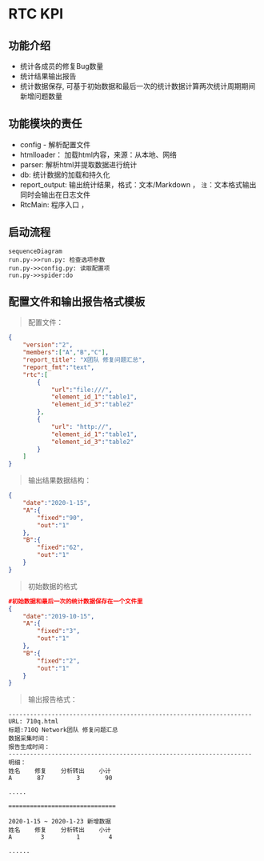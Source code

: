 
# RTC KPI

## 功能介绍
- 统计各成员的修复Bug数量
- 统计结果输出报告
- 统计数据保存, 可基于初始数据和最后一次的统计数据计算两次统计周期期间新增问题数量



## 功能模块的责任
- config  - 解析配置文件
- htmlloader： 加载html内容，来源：从本地、网络
- parser: 解析html并提取数据进行统计
- db: 统计数据的加载和持久化
- report_output: 输出统计结果，格式：文本/Markdown ， `注`：文本格式输出同时会输出在日志文件
- RtcMain: 程序入口 ， 

## 启动流程


```
sequenceDiagram
run.py->>run.py: 检查选项参数
run.py->>config.py: 读取配置项
run.py->>spider:do
```

## 配置文件和输出报告格式模板

> 配置文件：
```json
{
    "version":"2",
    "members":["A","B","C"],
    "report_title": "X团队 修复问题汇总",
    "report_fmt":"text",
    "rtc":[
        {
            "url":"file:///",
            "element_id_1":"table1",
            "element_id_3":"table2"
        },
        {
            "url": "http://",
            "element_id_1":"table1",
            "element_id_3":"table2"
        }
    ]
}
```


> 输出结果数据结构：
```json
{
    "date":"2020-1-15",
    "A":{
        "fixed":"90",
        "out":"1"
    },
    "B":{
        "fixed":"62",
        "out":"1"
    }
}
```


> 初始数据的格式
```json
#初始数据和最后一次的统计数据保存在一个文件里
{
    "date":"2019-10-15",
    "A":{
        "fixed":"3",
        "out":"1"
    },
    "B":{
        "fixed":"2",
        "out":"1"
    }
}
```


> 输出报告格式：
```
--------------------------------------------------------------------
URL: 710q.html 
标题:710Q Network团队 修复问题汇总
数据采集时间：
报告生成时间：
--------------------------------------------------------------------
明细：
姓名    修复    分析转出    小计
A       87         3       90

.....

==============================

2020-1-15 ~ 2020-1-23 新增数据
姓名    修复    分析转出    小计
A        3         1        4

......


```

